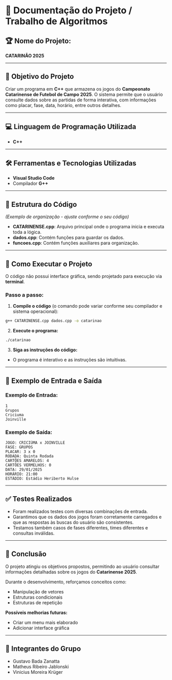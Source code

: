 # 📄 Documentação do Projeto / Trabalho de Algoritmos

## 🏆 Nome do Projeto:
**CATARINÃO 2025**

---

## 🎯 Objetivo do Projeto

Criar um programa em **C++** que armazena os jogos do **Campeonato Catarinense de Futebol de Campo 2025**. O sistema permite que o usuário consulte dados sobre as partidas de forma interativa, com informações como placar, fase, data, horário, entre outros detalhes.

---

## 💻 Linguagem de Programação Utilizada

- **C++**

---

## 🛠️ Ferramentas e Tecnologias Utilizadas

- **Visual Studio Code**
- Compilador **G++**

---

## 📂 Estrutura do Código

*(Exemplo de organização - ajuste conforme o seu código)*

- **CATARINENSE.cpp**: Arquivo principal onde o programa inicia e executa toda a lógica.
- **dados.cpp**: Contém funções para guardar os dados.
- **funcoes.cpp**: Contém funções auxiliares para organização.


---

## 🚀 Como Executar o Projeto

O código não possui interface gráfica, sendo projetado para execução via **terminal**.

### Passo a passo:

1. **Compile o código** (o comando pode variar conforme seu compilador e sistema operacional):

```bash
g++ CATARINENSE.cpp dados.cpp -o catarinao
```


2. **Execute o programa:**

```bash
./catarinao
```

3. **Siga as instruções do código:**

- O programa é interativo e as instruções são intuitivas.

---

## 📝 Exemplo de Entrada e Saída

### Exemplo de Entrada:

```
1
Grupos
Criciuma
Joinville
```

### Exemplo de Saída:

```
JOGO: CRICIÚMA x JOINVILLE
FASE: GRUPOS
PLACAR: 3 x 0
RODADA: Quinta Rodada
CARTÕES AMARELOS: 4
CARTÕES VERMELHOS: 0
DATA: 29/01/2025
HORÁRIO: 21:00
ESTÁDIO: Estádio Heriberto Hulse
```

---

## ✅ Testes Realizados

- Foram realizados testes com diversas combinações de entrada.
- Garantimos que os dados dos jogos foram corretamente carregados e que as respostas às buscas do usuário são consistentes.
- Testamos também casos de fases diferentes, times diferentes e consultas inválidas.

---

## 📌 Conclusão

O projeto atingiu os objetivos propostos, permitindo ao usuário consultar informações detalhadas sobre os jogos do **Catarinense 2025**.

Durante o desenvolvimento, reforçamos conceitos como:

- Manipulação de vetores
- Estruturas condicionais
- Estruturas de repetição

**Possíveis melhorias futuras:**

- Criar um menu mais elaborado
- Adicionar interface gráfica

---

## 👥 Integrantes do Grupo

- Gustavo Bada Zanatta
- Matheus Ribeiro Jablonski
- Vinicius Moreira Krüger

